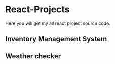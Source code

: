 # React-Projects

Here you will get my all react project source code.

## Inventory Management System
## Weather checker
